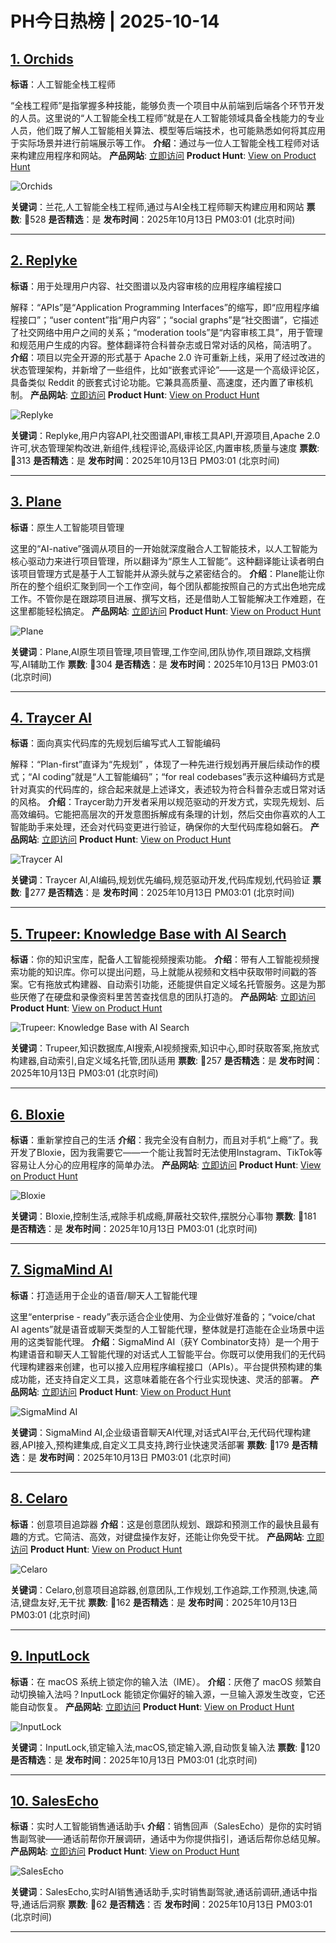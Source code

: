 # PH今日热榜 | 2025-10-14

## [1. Orchids](https://www.producthunt.com/products/orchids?utm_campaign=producthunt-api&utm_medium=api-v2&utm_source=Application%3A+dev+%28ID%3A+189358%29)
**标语**：人工智能全栈工程师

“全栈工程师”是指掌握多种技能，能够负责一个项目中从前端到后端各个环节开发的人员。这里说的“人工智能全栈工程师”就是在人工智能领域具备全栈能力的专业人员，他们既了解人工智能相关算法、模型等后端技术，也可能熟悉如何将其应用于实际场景并进行前端展示等工作。
**介绍**：通过与一位人工智能全栈工程师对话来构建应用程序和网站。
**产品网站**: [立即访问](https://www.producthunt.com/r/INTET5M7VWBWZK?utm_campaign=producthunt-api&utm_medium=api-v2&utm_source=Application%3A+dev+%28ID%3A+189358%29)
**Product Hunt**: [View on Product Hunt](https://www.producthunt.com/products/orchids?utm_campaign=producthunt-api&utm_medium=api-v2&utm_source=Application%3A+dev+%28ID%3A+189358%29)

![Orchids](https://ph-files.imgix.net/b9a8f351-febe-48d6-a5a0-5a325b9ea287.png?auto=format)

**关键词**：兰花,人工智能全栈工程师,通过与AI全栈工程师聊天构建应用和网站
**票数**: 🔺528
**是否精选**：是
**发布时间**：2025年10月13日 PM03:01 (北京时间)

---

## [2. Replyke](https://www.producthunt.com/products/replyke?utm_campaign=producthunt-api&utm_medium=api-v2&utm_source=Application%3A+dev+%28ID%3A+189358%29)
**标语**：用于处理用户内容、社交图谱以及内容审核的应用程序编程接口

解释：“APIs”是“Application Programming Interfaces”的缩写，即“应用程序编程接口”；“user content”指“用户内容”；“social graphs”是“社交图谱”，它描述了社交网络中用户之间的关系；“moderation tools”是“内容审核工具”，用于管理和规范用户生成的内容。整体翻译符合科普杂志或日常对话的风格，简洁明了。
**介绍**：项目以完全开源的形式基于 Apache 2.0 许可重新上线，采用了经过改进的状态管理架构，并新增了一些组件，比如“嵌套式评论”——这是一个高级评论区，具备类似 Reddit 的嵌套式讨论功能。它兼具高质量、高速度，还内置了审核机制。
**产品网站**: [立即访问](https://www.producthunt.com/r/HOGLGIB6MZEIHT?utm_campaign=producthunt-api&utm_medium=api-v2&utm_source=Application%3A+dev+%28ID%3A+189358%29)
**Product Hunt**: [View on Product Hunt](https://www.producthunt.com/products/replyke?utm_campaign=producthunt-api&utm_medium=api-v2&utm_source=Application%3A+dev+%28ID%3A+189358%29)

![Replyke](https://ph-files.imgix.net/b6cf309f-aacb-40ac-a731-6e54b684f101.png?auto=format)

**关键词**：Replyke,用户内容API,社交图谱API,审核工具API,开源项目,Apache 2.0许可,状态管理架构改进,新组件,线程评论,高级评论区,内置审核,质量与速度
**票数**: 🔺313
**是否精选**：是
**发布时间**：2025年10月13日 PM03:01 (北京时间)

---

## [3. Plane](https://www.producthunt.com/products/planehq?utm_campaign=producthunt-api&utm_medium=api-v2&utm_source=Application%3A+dev+%28ID%3A+189358%29)
**标语**：原生人工智能项目管理

这里的“AI-native”强调从项目的一开始就深度融合人工智能技术，以人工智能为核心驱动力来进行项目管理，所以翻译为“原生人工智能”。这种翻译能让读者明白该项目管理方式是基于人工智能并从源头就与之紧密结合的。
**介绍**：Plane能让你所在的整个组织汇聚到同一个工作空间，每个团队都能按照自己的方式出色地完成工作。不管你是在跟踪项目进展、撰写文档，还是借助人工智能解决工作难题，在这里都能轻松搞定。
**产品网站**: [立即访问](https://www.producthunt.com/r/J3GIKUFEOX2S7Q?utm_campaign=producthunt-api&utm_medium=api-v2&utm_source=Application%3A+dev+%28ID%3A+189358%29)
**Product Hunt**: [View on Product Hunt](https://www.producthunt.com/products/planehq?utm_campaign=producthunt-api&utm_medium=api-v2&utm_source=Application%3A+dev+%28ID%3A+189358%29)

![Plane](https://ph-files.imgix.net/d80b9681-6df0-470f-bdc3-1dc1d42e6ee2.png?auto=format)

**关键词**：Plane,AI原生项目管理,项目管理,工作空间,团队协作,项目跟踪,文档撰写,AI辅助工作
**票数**: 🔺304
**是否精选**：是
**发布时间**：2025年10月13日 PM03:01 (北京时间)

---

## [4. Traycer AI](https://www.producthunt.com/products/traycer-ai?utm_campaign=producthunt-api&utm_medium=api-v2&utm_source=Application%3A+dev+%28ID%3A+189358%29)
**标语**：面向真实代码库的先规划后编写式人工智能编码

解释：“Plan-first”直译为“先规划” ，体现了一种先进行规划再开展后续动作的模式；“AI coding”就是“人工智能编码”；“for real codebases”表示这种编码方式是针对真实的代码库的，综合起来就是上述译文，表述较为符合科普杂志或日常对话的风格。
**介绍**：Traycer助力开发者采用以规范驱动的开发方式，实现先规划、后高效编码。它能把高层次的开发意图拆解成有条理的计划，然后交由你喜欢的人工智能助手来处理，还会对代码变更进行验证，确保你的大型代码库稳如磐石。
**产品网站**: [立即访问](https://www.producthunt.com/r/BG7LXO4KM75ULI?utm_campaign=producthunt-api&utm_medium=api-v2&utm_source=Application%3A+dev+%28ID%3A+189358%29)
**Product Hunt**: [View on Product Hunt](https://www.producthunt.com/products/traycer-ai?utm_campaign=producthunt-api&utm_medium=api-v2&utm_source=Application%3A+dev+%28ID%3A+189358%29)

![Traycer AI](https://ph-files.imgix.net/bed62c16-5110-43bb-b9ef-2d03a5e5ca35.png?auto=format)

**关键词**：Traycer AI,AI编码,规划优先编码,规范驱动开发,代码库规划,代码验证
**票数**: 🔺277
**是否精选**：是
**发布时间**：2025年10月13日 PM03:01 (北京时间)

---

## [5. Trupeer: Knowledge Base with AI Search](https://www.producthunt.com/products/trupeer?utm_campaign=producthunt-api&utm_medium=api-v2&utm_source=Application%3A+dev+%28ID%3A+189358%29)
**标语**：你的知识宝库，配备人工智能视频搜索功能。
**介绍**：带有人工智能视频搜索功能的知识库。你可以提出问题，马上就能从视频和文档中获取带时间戳的答案。它有拖放式构建器、自动索引功能，还能提供自定义域名托管服务。这是为那些厌倦了在硬盘和录像资料里苦苦查找信息的团队打造的。
**产品网站**: [立即访问](https://www.producthunt.com/r/73JWMYMV2OWUNT?utm_campaign=producthunt-api&utm_medium=api-v2&utm_source=Application%3A+dev+%28ID%3A+189358%29)
**Product Hunt**: [View on Product Hunt](https://www.producthunt.com/products/trupeer?utm_campaign=producthunt-api&utm_medium=api-v2&utm_source=Application%3A+dev+%28ID%3A+189358%29)

![Trupeer: Knowledge Base with AI Search](https://ph-files.imgix.net/475febd5-a0ba-4a85-b43b-e66e6e9e3a20.png?auto=format)

**关键词**：Trupeer,知识数据库,AI搜索,AI视频搜索,知识中心,即时获取答案,拖放式构建器,自动索引,自定义域名托管,团队适用
**票数**: 🔺257
**是否精选**：是
**发布时间**：2025年10月13日 PM03:01 (北京时间)

---

## [6. Bloxie](https://www.producthunt.com/products/bloxie?utm_campaign=producthunt-api&utm_medium=api-v2&utm_source=Application%3A+dev+%28ID%3A+189358%29)
**标语**：重新掌控自己的生活
**介绍**：我完全没有自制力，而且对手机“上瘾”了。我开发了Bloxie，因为我需要它——一个能让我暂时无法使用Instagram、TikTok等容易让人分心的应用程序的简单办法。
**产品网站**: [立即访问](https://www.producthunt.com/r/XYNLD2PPHW7YMY?utm_campaign=producthunt-api&utm_medium=api-v2&utm_source=Application%3A+dev+%28ID%3A+189358%29)
**Product Hunt**: [View on Product Hunt](https://www.producthunt.com/products/bloxie?utm_campaign=producthunt-api&utm_medium=api-v2&utm_source=Application%3A+dev+%28ID%3A+189358%29)

![Bloxie](https://ph-files.imgix.net/d572ac65-f29a-4fef-9541-577bf0f43ca4.png?auto=format)

**关键词**：Bloxie,控制生活,戒除手机成瘾,屏蔽社交软件,摆脱分心事物
**票数**: 🔺181
**是否精选**：是
**发布时间**：2025年10月13日 PM03:01 (北京时间)

---

## [7. SigmaMind AI](https://www.producthunt.com/products/sigma-ai?utm_campaign=producthunt-api&utm_medium=api-v2&utm_source=Application%3A+dev+%28ID%3A+189358%29)
**标语**：打造适用于企业的语音/聊天人工智能代理

这里“enterprise - ready”表示适合企业使用、为企业做好准备的；“voice/chat AI agents”就是语音或聊天类型的人工智能代理，整体就是打造能在企业场景中运用的这类智能代理。
**介绍**：SigmaMind AI（获Y Combinator支持）是一个用于构建语音和聊天人工智能代理的对话式人工智能平台。你既可以使用我们的无代码代理构建器来创建，也可以接入应用程序编程接口（APIs）。平台提供预构建的集成功能，还支持自定义工具，这意味着能在各个行业实现快速、灵活的部署。
**产品网站**: [立即访问](https://www.producthunt.com/r/P674VYHMJKIBHO?utm_campaign=producthunt-api&utm_medium=api-v2&utm_source=Application%3A+dev+%28ID%3A+189358%29)
**Product Hunt**: [View on Product Hunt](https://www.producthunt.com/products/sigma-ai?utm_campaign=producthunt-api&utm_medium=api-v2&utm_source=Application%3A+dev+%28ID%3A+189358%29)

![SigmaMind AI](https://ph-files.imgix.net/5f104d78-6463-4055-94a5-bf15061c82b9.png?auto=format)

**关键词**：SigmaMind AI,企业级语音聊天AI代理,对话式AI平台,无代码代理构建器,API接入,预构建集成,自定义工具支持,跨行业快速灵活部署
**票数**: 🔺179
**是否精选**：是
**发布时间**：2025年10月13日 PM03:01 (北京时间)

---

## [8. Celaro](https://www.producthunt.com/products/celaro?utm_campaign=producthunt-api&utm_medium=api-v2&utm_source=Application%3A+dev+%28ID%3A+189358%29)
**标语**：创意项目追踪器
**介绍**：这是创意团队规划、跟踪和预测工作的最快且最有趣的方式。它简洁、高效，对键盘操作友好，还能让你免受干扰。
**产品网站**: [立即访问](https://www.producthunt.com/r/3DSYE2YCA3IQMC?utm_campaign=producthunt-api&utm_medium=api-v2&utm_source=Application%3A+dev+%28ID%3A+189358%29)
**Product Hunt**: [View on Product Hunt](https://www.producthunt.com/products/celaro?utm_campaign=producthunt-api&utm_medium=api-v2&utm_source=Application%3A+dev+%28ID%3A+189358%29)

![Celaro](https://ph-files.imgix.net/bb441b17-8c42-43c4-893c-4c7b36a2db89.png?auto=format)

**关键词**：Celaro,创意项目追踪器,创意团队,工作规划,工作追踪,工作预测,快速,简洁,键盘友好,无干扰
**票数**: 🔺162
**是否精选**：是
**发布时间**：2025年10月13日 PM03:01 (北京时间)

---

## [9. InputLock](https://www.producthunt.com/products/inputlock?utm_campaign=producthunt-api&utm_medium=api-v2&utm_source=Application%3A+dev+%28ID%3A+189358%29)
**标语**：在 macOS 系统上锁定你的输入法（IME）。
**介绍**：厌倦了 macOS 频繁自动切换输入法吗？InputLock 能锁定你偏好的输入源，一旦输入源发生改变，它还能自动恢复。
**产品网站**: [立即访问](https://www.producthunt.com/r/QE6PWS6Y4IIIMV?utm_campaign=producthunt-api&utm_medium=api-v2&utm_source=Application%3A+dev+%28ID%3A+189358%29)
**Product Hunt**: [View on Product Hunt](https://www.producthunt.com/products/inputlock?utm_campaign=producthunt-api&utm_medium=api-v2&utm_source=Application%3A+dev+%28ID%3A+189358%29)

![InputLock](https://ph-files.imgix.net/d61cc933-b510-4887-903f-3169ec066739.png?auto=format)

**关键词**：InputLock,锁定输入法,macOS,锁定输入源,自动恢复输入法
**票数**: 🔺120
**是否精选**：是
**发布时间**：2025年10月13日 PM03:01 (北京时间)

---

## [10. SalesEcho](https://www.producthunt.com/products/salesecho?utm_campaign=producthunt-api&utm_medium=api-v2&utm_source=Application%3A+dev+%28ID%3A+189358%29)
**标语**：实时人工智能销售通话助手📞
**介绍**：销售回声（SalesEcho）是你的实时销售副驾驶——通话前帮你开展调研，通话中为你提供指引，通话后帮你总结见解。
**产品网站**: [立即访问](https://www.producthunt.com/r/PGJWDZRSKA7IBW?utm_campaign=producthunt-api&utm_medium=api-v2&utm_source=Application%3A+dev+%28ID%3A+189358%29)
**Product Hunt**: [View on Product Hunt](https://www.producthunt.com/products/salesecho?utm_campaign=producthunt-api&utm_medium=api-v2&utm_source=Application%3A+dev+%28ID%3A+189358%29)

![SalesEcho](https://ph-files.imgix.net/2cf83fa2-f077-49af-9eec-9737a6ccd9c4.png?auto=format)

**关键词**：SalesEcho,实时AI销售通话助手,实时销售副驾驶,通话前调研,通话中指导,通话后洞察
**票数**: 🔺62
**是否精选**：否
**发布时间**：2025年10月13日 PM03:01 (北京时间)

---

